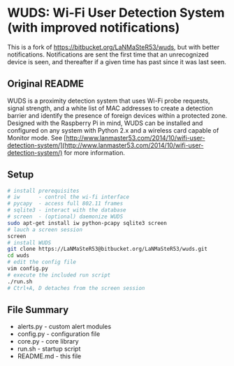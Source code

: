 # WUDS: Wi-Fi User Detection System (with improved notifications)

This is a fork of https://bitbucket.org/LaNMaSteR53/wuds, but with better notifications. Notifications are sent the first time that an unrecognized device is seen, and thereafter if a given time has past since it was last seen.

## Original README

WUDS is a proximity detection system that uses Wi-Fi probe requests, signal strength, and a white list of MAC addresses to create a detection barrier and identify the presence of foreign devices within a protected zone. Designed with the Raspberry Pi in mind, WUDS can be installed and configured on any system with Python 2.x and a wireless card capable of Monitor mode. See [http://www.lanmaster53.com/2014/10/wifi-user-detection-system/](http://www.lanmaster53.com/2014/10/wifi-user-detection-system/) for more information.

## Setup

```bash
# install prerequisites
# iw      - control the wi-fi interface
# pycapy  - access full 802.11 frames
# sqlite3 - interact with the database
# screen  - (optional) daemonize WUDS
sudo apt-get install iw python-pcapy sqlite3 screen
# lauch a screen session
screen
# install WUDS
git clone https://LaNMaSteR53@bitbucket.org/LaNMaSteR53/wuds.git
cd wuds
# edit the config file
vim config.py
# execute the included run script
./run.sh
# Ctrl+A, D detaches from the screen session
```

## File Summary

* alerts.py - custom alert modules
* config.py - configuration file
* core.py - core library
* run.sh - startup script
* README.md - this file
